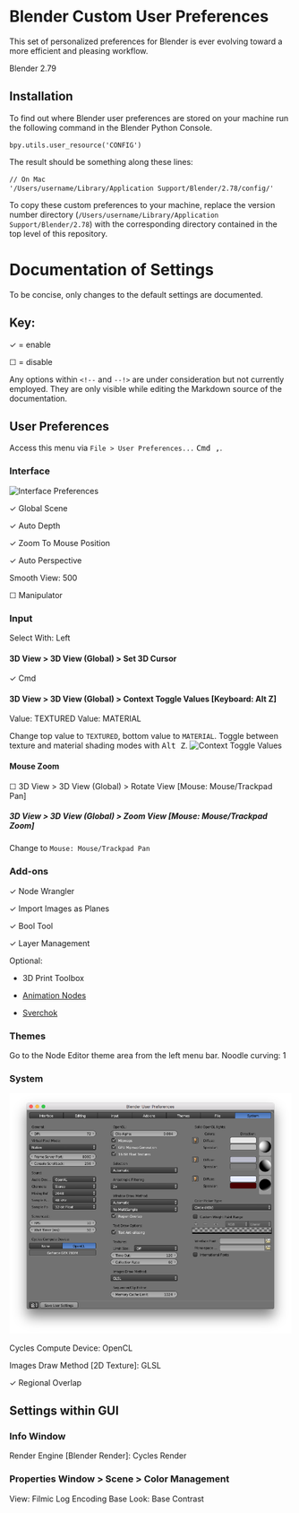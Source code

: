 # Blender Custom User Preferences

This set of personalized preferences for Blender is ever evolving toward a more efficient and pleasing workflow.

Blender 2.79


## Installation

To find out where Blender user preferences are stored on your machine run the following command in the Blender Python Console.

```
bpy.utils.user_resource('CONFIG')
```

The result should be something along these lines:
```
// On Mac
'/Users/username/Library/Application Support/Blender/2.78/config/'
```

To copy these custom preferences to your machine, replace the version number directory (`/Users/username/Library/Application Support/Blender/2.78`) with the corresponding directory contained in the top level of this repository.


# Documentation of Settings

To be concise, only changes to the default settings are documented.

## Key:

✓ = enable

☐ = disable

Any options within `<!--` and `--!>` are under consideration but not currently employed. They are only visible while editing the Markdown source of the documentation.

## User Preferences

Access this menu via `File > User Preferences...` <kbd>Cmd ,</kbd>.


### Interface

![Interface Preferences](readme-assets/interface-prefs.png)

✓ Global Scene

✓ Auto Depth

✓ Zoom To Mouse Position

✓ Auto Perspective

Smooth View: 500

☐ Manipulator


### Input

Select With: Left

#### 3D View > 3D View (Global) > Set 3D Cursor
✓ Cmd


#### 3D View > 3D View (Global) > Context Toggle Values [Keyboard: Alt Z]
Value: TEXTURED
Value: MATERIAL

Change top value to `TEXTURED`, bottom value to `MATERIAL`. Toggle between texture and material shading modes with <kbd>Alt Z</kbd>.
![Context Toggle Values](readme-assets/input-context-toggle-values.png)

#### Mouse Zoom
☐ 3D View > 3D View (Global) > Rotate View [Mouse: Mouse/Trackpad Pan]

##### 3D View > 3D View (Global) > Zoom View [Mouse: Mouse/Trackpad Zoom]
Change to `Mouse: Mouse/Trackpad Pan`

<!-- #### 3D View > 3D View (Global) > Rotate View [Mouse: Mouse/Trackpad Pan]
☐ Rotate View [Mouse: Mouse/Trackpad Pan]
Disable mouse/trackpad pan from rotating view. -->

<!-- #### 3D View > 3D View (Global) > Zoom View [Mouse: Ctrl Mouse/Trackpad Pan]
☐ Ctrl
✓ Alt
Zoom with <kbd>Alt trackpad pan<kbd>. Same method as Adobe products.-->


### Add-ons

✓ Node Wrangler

✓ Import Images as Planes

✓ Bool Tool

✓ Layer Management

Optional:

* 3D Print Toolbox

* [Animation Nodes](https://github.com/JacquesLucke/animation_nodes)

* [Sverchok](https://github.com/nortikin/sverchok)

### Themes

Go to the Node Editor theme area from the left menu bar.
Noodle curving: 1

### System

![System Preferences](readme-assets/system-prefs.png)

Cycles Compute Device: OpenCL

Images Draw Method [2D Texture]: GLSL

✓ Regional Overlap


## Settings within GUI

### Info Window

Render Engine [Blender Render]: Cycles Render


### Properties Window > Scene > Color Management

View: Filmic Log Encoding Base
Look: Base Contrast
